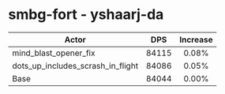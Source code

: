 # smbg-fort - yshaarj-da
| Actor | DPS | Increase |
|---|:---:|:---:|
|mind_blast_opener_fix|84115|0.08%|
|dots_up_includes_scrash_in_flight|84086|0.05%|
|Base|84044|0.00%|

